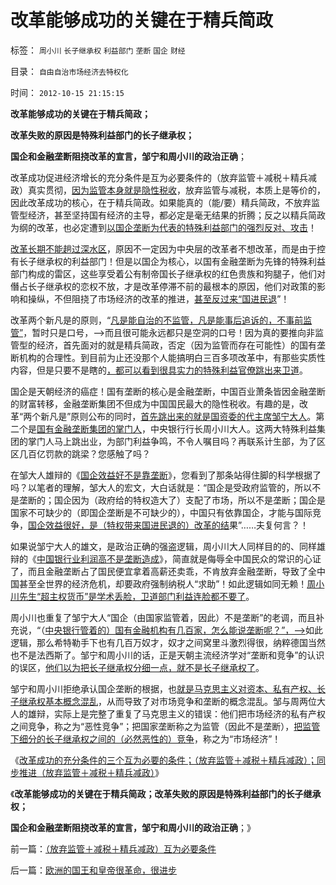# 改革能够成功的关键在于精兵简政

标签： `周小川` `长子继承权` `利益部门` `垄断` `国企` `财经` 

目录： `自由自治市场经济去特权化`

时间： `2012-10-15 21:15:15`

**改革能够成功的关键在于精兵简政；**

**改革失败的原因是特殊利益部门的长子继承权；**

**国企和金融垄断阻挠改革的宣言，邹宁和周小川的政治正确**；

改革成功促进经济增长的充分条件是互为必要条件的（放弃监管＋减税＋精兵减政）真实贯彻，[因为监管本身就是隐性税收](../../../2012/3/7/监管的含义就是公有制；监管本身就意味着国进民退.md)，放弃监管与减税，本质上是等价的，因此改革成功的核心，在于精兵简政。如果能真的（能/要）精兵简政，不放弃监管型经济，甚至坚持国有经济的主导，都必定是毫无结果的折腾；反之以精兵简政为纲的改革，也必定遭到[以国企垄断为代表的特殊利益部门的强烈反对、攻击](../../../2012/7/3/国企对祖国的损害，至少相当于国企收入30-50倍.md)！

[改革长期不能趟过深水区](../../../2012/5/8/国企改革的雷区，不是容易闯过去的.md)，原因不一定因为中央层的改革者不想改革，而是由于控有长子继承权的利益部门！但是以国企为核心，以国有金融垄断为先锋的特殊利益部门构成的雷区，这些享受着公有制帝国长子继承权的红色贵族和狗腿子，他们对僭占长子继承权的恋权不放，才是改革停滞不前的最根本的原因，他们对政策的影响和操纵，不但阻挠了市场经济的改革的推进，[甚至反过来“国进民退](../../../2012/2/4/革命的最终目标为什么总是侵犯私有财产？.md)”！

改革两个新凡是的原则，“[凡是能自治的不监管，凡是能事后追诉的，不事前监管”](../../../2012/9/14/西方政府无权监管社会；“监管”是警察国家的观念.md)，暂时只是口号，——>而且很可能永远都只是空洞的口号！因为真的要推向非监管型的经济，首先面对的就是精兵简政，否定（因为监管而存在可能性）的国有垄断机构的合理性。到目前为止还没那个人能搞明白三百多项改革中，有那些实质性内容，但是只要不是瞎的[，都可以看到很具实力的特殊利益官僚跳出来卫道](../../../2011/11/21/寡头型民主增强了黄宗羲效应.md)。

国企是天朝经济的癌症！国有垄断的核心是金融垄断，中国百业萧条皆因金融垄断的财富转移，金融垄断集团不但成为中国国民最大的隐性税收。有趣的是，改革“两个新凡是”原则公布的同时，[首先跳出来的就是国资委的代主席邹宁大人](../../../2009/8/13/国资委的历史责任是什么？.md)。第二个是[国有金融垄断集团的掌门人](../../../2009/8/13/改革关键的战区是银行造小造强承担责任的改革.md)，中央银行行长周小川大人。这两大特殊利益集团的掌门人马上跳出业，为部门利益争鸣，不令人嘱目吗？再联系计生部，为了区区几百亿罚款的跳梁？您感触了吗？

在邹大人雄辩的《[国企效益好不是靠垄断](http://finance.southcn.com/f/2012-10/11/content_56091013.htm)》，您看到了那条站得住脚的科学根据了吗？以笔者的理解，邹大人的宏文，大白话就是：“国企是受政府监管的，所以不是垄断的；国企因为（政府给的特权造大了）支配了市场，所以不是垄断；国企是国家不可缺少的（即国企垄断是不可缺少的），中国只有依靠国企，才能与国际竞争，[国企效益很好，是（特权带来国进民退的）改革的结](../../../2011/11/6/糊里糊涂地闹民主，不如摸着石头过河！.md)果”……夫复何言？！

如果说邹宁大人的雄文，是政治正确的强盗逻辑，周小川大人同样目的的、同样雄辩的《[中国银行业利润高不是垄断造成](http://finance.sina.com.cn/china/20121012/192113355590.shtml)》，简直就是侮辱全中国民众的常识的心证了，而且金融垄断占了国民便宜拿着高薪还卖乖，不肯放弃金融垄断，导致了全中国甚至全世界的经济危机，却要政府强制纳税人“求助”！如此逻辑如同无赖！[周小川先生“超主权货币”是学术丢脸，卫道部门利益连脸都不要了](../../../2011/1/1/中国日本是美国最大“纳税人”.md)。

周小川也重复了邹宁大人“国企（由国家监管着，因此）不是垄断”的老调，而且补充说，“（[中央银行管着的）国有金融机构有几百家，怎么能说垄断呢？”，——>](../../../2009/2/8/人权经济学：《反垄断法》和《神圣垄断法》.md)如此逻辑，那么希特勒手下也有几百万奴才，奴才之间窝里斗激烈得很，纳粹德国当然也不是法西斯了。邹宁和周小川的话，正是天朝主流经济学对“垄断和竞争”的认识的误区，[他们以为把长子继承权分细一点，就不是长子继承权了](../../../2012/10/10/一个贪官叫腐败，一个单位的腐败叫创收.md)。

邹宁和周小川拒绝承认国企垄断的根据，也[就是马克思主义对资本、私有产权、长子继承权基本概念混乱](../../../2012/10/9/公有制帝国的权力的长子继承权化，广泛世袭化；.md)，从而导致了对市场竞争和垄断的概念混乱。邹与周两位大人的雄辩，实际上是完整了重复了马克思主义的错误：他们把市场经济的私有产权之间竞争，称之为“恶性竞争”；把国家垄断称之为监管（因此不是垄断），[把监管下细分的长子继承权之间的（必然恶性的）竞争](../../../2012/10/10/土地私有化中的长子继承权误区和特色的房地产.md)，称之为“市场经济”！

《[改革成功的充分条件的三个互为必要的条件；（放弃监管＋减税＋精兵减政）；同步推进（放弃监管＋减税＋精兵减政）](../../../2012/10/15/（放弃监管＋减税＋精兵减政）互为必要条件.md)》

《**改革能够成功的关键在于精兵简政；改革失败的原因是特殊利益部门的长子继承权；**

**国企和金融垄断阻挠改革的宣言，邹宁和周小川的政治正确**；》



前一篇：[（放弃监管＋减税＋精兵减政）互为必要条件](../../../2012/10/15/（放弃监管＋减税＋精兵减政）互为必要条件.md)

后一篇：[欧洲的国王和皇帝很革命，很进步](../../../2012/10/15/欧洲的国王和皇帝很革命，很进步.md)
